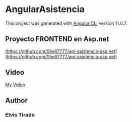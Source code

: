 # AngularAsistencia

This project was generated with [Angular CLI](https://github.com/angular/angular-cli) version 11.0.7.

## Proyecto FRONTEND en Asp.net

[https://github.com/Shell7777/api-asistencia-asp.net](https://github.com/Shell7777/api-asistencia-asp.net) 

## Video
[My Video](https://drive.google.com/file/d/1JLAJhvqy4bf-P40Ws3A2Yxra1-vj8zNR/view) 


## Author
### Elvis  Tirado
